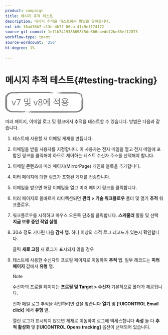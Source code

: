 ```yaml
---
product: campaign
title: 메시지 추적 테스트
description: 메시지 추적을 테스트하는 방법을 알아봅니다.
exl-id: 16ad36b7-c13e-4b77-86ca-41c9ef174172
source-git-commit: 1e11b7419388698f5de366cbeddf2be88ef12873
workflow-type: tm+mt
source-wordcount: '256'
ht-degree: 1%

---
```


# 메시지 추적 테스트{#testing-tracking}

![](../../assets/common.svg)

미러 페이지, 이메일 로그 및 링크에서 추적을 테스트할 수 있습니다. 방법은 다음과 같습니다.

1. 테스트에 사용할 새 이메일 게재를 만듭니다.
1. 이메일을 받을 사용자를 지정합니다. 이 사용자는 전자 메일을 열고 전자 메일에 포함된 링크를 클릭해야 하므로 제어하는 테스트 수신자 주소를 선택해야 합니다.
1. 이메일 콘텐츠에 미러 페이지(MirrorPage) 개인화 블록을 추가합니다.
1. 미러 페이지에 대한 링크가 포함된 게재를 전송합니다.
1. 이메일을 받으면 해당 이메일을 열고 미러 페이지 링크를 클릭합니다.
1. 미러 페이지로 올바르게 리디렉션되면 **관리 > 기술 워크플로우** 폴더 및 열기 **추적** 워크플로우.
1. 워크플로우를 시작하고 마우스 오른쪽 단추를 클릭합니다. **스케줄러** 활동 및 선택 **지금 보류 중인 작업 실행**.
1. 30초 정도 기다린 다음 **감사** 탭. 하나 이상의 추적 로그 레코드가 있는지 확인합니다.

   클릭 **새로 고침** 새 로그가 표시되지 않을 경우

1. 테스트에 사용한 수신자의 프로필 페이지로 이동하여 **추적** 탭. 일부 레코드는 **미러 페이지** 값에서 **유형** 열.

   >[!NOTE]
   >
   >수신자의 프로필 페이지는 **프로필 및 Target > 수신자** 기본적으로 폴더가 제공됩니다.

   전자 메일 로그 추적을 확인하려면 값을 찾습니다 **열기** 및 **[!UICONTROL Email click]** 에서 **유형** 열.

   열린 로그가 표시되지 않으면 게재로 이동하여 로그에 액세스합니다 **속성** 둘 다 **추적 활성화** 및 **[!UICONTROL Opens tracking]** 옵션이 선택되어 있습니다.
